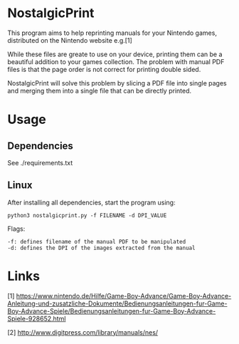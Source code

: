 # NostalgicPrint
This program aims to help reprinting manuals for your Nintendo games, distributed on the Nintendo website e.g.[1]

While these files are greate to use on your device, printing them can be a beautiful addition to your games collection. The problem with manual PDF files is that the page order is not correct for printing double sided.

NostalgicPrint will solve this problem by slicing a PDF file into single pages and merging them into a single file that can be directly printed.

# Usage

## Dependencies
See ./requirements.txt



## Linux
After installing all dependencies, start the program using:
```
python3 nostalgicprint.py -f FILENAME -d DPI_VALUE
```

Flags:
```
-f: defines filename of the manual PDF to be manipulated
-d: defines the DPI of the images extracted from the manual
```
# Links
[1] https://www.nintendo.de/Hilfe/Game-Boy-Advance/Game-Boy-Advance-Anleitung-und-zusatzliche-Dokumente/Bedienungsanleitungen-fur-Game-Boy-Advance-Spiele/Bedienungsanleitungen-fur-Game-Boy-Advance-Spiele-928652.html

[2] http://www.digitpress.com/library/manuals/nes/